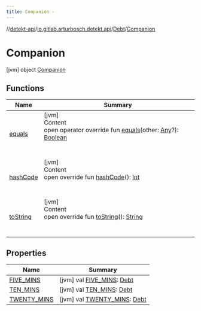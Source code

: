 ```yaml
---
title: Companion -
---
```

//[detekt-api](../../../index.md)/[io.gitlab.arturbosch.detekt.api](../../index.md)/[Debt](../index.md)/[Companion](index.md)



# Companion  
 [jvm] object [Companion](index.md)   


## Functions  
  
|  Name|  Summary| 
|---|---|
| [equals](https://kotlinlang.org/api/latest/jvm/stdlib/kotlin/-any/equals.html)| [jvm]  <br>Content  <br>open operator override fun [equals](https://kotlinlang.org/api/latest/jvm/stdlib/kotlin/-any/equals.html)(other: [Any](https://kotlinlang.org/api/latest/jvm/stdlib/kotlin/-any/index.html)?): [Boolean](https://kotlinlang.org/api/latest/jvm/stdlib/kotlin/-boolean/index.html)  <br><br><br>
| [hashCode](https://kotlinlang.org/api/latest/jvm/stdlib/kotlin/-any/hash-code.html)| [jvm]  <br>Content  <br>open override fun [hashCode](https://kotlinlang.org/api/latest/jvm/stdlib/kotlin/-any/hash-code.html)(): [Int](https://kotlinlang.org/api/latest/jvm/stdlib/kotlin/-int/index.html)  <br><br><br>
| [toString](https://kotlinlang.org/api/latest/jvm/stdlib/kotlin/-any/to-string.html)| [jvm]  <br>Content  <br>open override fun [toString](https://kotlinlang.org/api/latest/jvm/stdlib/kotlin/-any/to-string.html)(): [String](https://kotlinlang.org/api/latest/jvm/stdlib/kotlin/-string/index.html)  <br><br><br>


## Properties  
  
|  Name|  Summary| 
|---|---|
| [FIVE_MINS](index.md#io.gitlab.arturbosch.detekt.api/Debt.Companion/FIVE_MINS/#/PointingToDeclaration/)|  [jvm] val [FIVE_MINS](index.md#io.gitlab.arturbosch.detekt.api/Debt.Companion/FIVE_MINS/#/PointingToDeclaration/): [Debt](../index.md)   <br>
| [TEN_MINS](index.md#io.gitlab.arturbosch.detekt.api/Debt.Companion/TEN_MINS/#/PointingToDeclaration/)|  [jvm] val [TEN_MINS](index.md#io.gitlab.arturbosch.detekt.api/Debt.Companion/TEN_MINS/#/PointingToDeclaration/): [Debt](../index.md)   <br>
| [TWENTY_MINS](index.md#io.gitlab.arturbosch.detekt.api/Debt.Companion/TWENTY_MINS/#/PointingToDeclaration/)|  [jvm] val [TWENTY_MINS](index.md#io.gitlab.arturbosch.detekt.api/Debt.Companion/TWENTY_MINS/#/PointingToDeclaration/): [Debt](../index.md)   <br>

